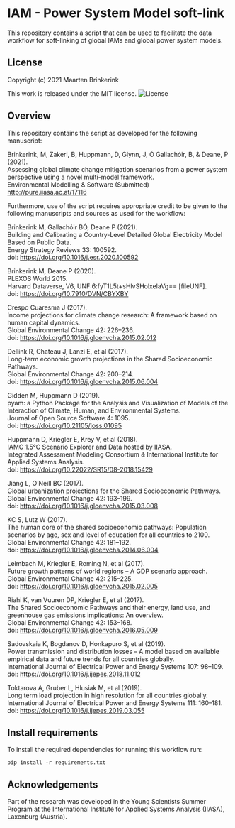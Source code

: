 # IAM - Power System Model soft-link

This repository contains a script that can be used to facilitate the data workflow for soft-linking of global IAMs and global power system models.

## License

Copyright (c) 2021 Maarten Brinkerink

This work is released under the MIT license. ![License](https://img.shields.io/github/license/iiasa/IAM-powersystemmodel-linkage)

## Overview

This repository contains the script as developed for the following manuscript:  

Brinkerink, M, Zakeri, B, Huppmann, D, Glynn, J, Ó Gallachóir, B, & Deane, P (2021).  
Assessing global climate change mitigation scenarios from a power system perspective using a novel multi-model framework.  
Environmental Modelling & Software (Submitted)  
http://pure.iiasa.ac.at/17116

Furthermore, use of the script requires appropriate credit to be given to the following manuscripts and sources as used for the workflow: 

Brinkerink M, Gallachóir BÓ, Deane P (2021).  
Building and Calibrating a Country-Level Detailed Global Electricity Model Based on Public Data.  
Energy Strategy Reviews 33: 100592.  
doi: https://doi.org/10.1016/j.esr.2020.100592

Brinkerink M, Deane P (2020).  
PLEXOS World 2015.  
Harvard Dataverse, V6, UNF:6:fyT1L5t+sHlvSHolxelaVg== [fileUNF].  
doi: https://doi.org/10.7910/DVN/CBYXBY

Crespo Cuaresma J (2017).  
Income projections for climate change research: A framework based on human capital dynamics.  
Global Environmental Change 42: 226–236.  
doi: https://doi.org/10.1016/j.gloenvcha.2015.02.012

Dellink R, Chateau J, Lanzi E, et al (2017).  
Long-term economic growth projections in the Shared Socioeconomic Pathways.  
Global Environmental Change 42: 200–214.  
doi: https://doi.org/10.1016/j.gloenvcha.2015.06.004

Gidden M, Huppmann D (2019).  
pyam: a Python Package for the Analysis and Visualization of Models of the Interaction of Climate, Human, and Environmental Systems.  
Journal of Open Source Software 4: 1095.  
doi: https://doi.org/10.21105/joss.01095

Huppmann D, Kriegler E, Krey V, et al (2018).  
IAMC 1.5°C Scenario Explorer and Data hosted by IIASA.  
Integrated Assessment Modeling Consortium & International Institute for Applied Systems Analysis.  
doi: https://doi.org/10.22022/SR15/08-2018.15429

Jiang L, O’Neill BC (2017).  
Global urbanization projections for the Shared Socioeconomic Pathways.  
Global Environmental Change 42: 193–199.  
doi: https://doi.org/10.1016/j.gloenvcha.2015.03.008

KC S, Lutz W (2017).  
The human core of the shared socioeconomic pathways: Population scenarios by age, sex and level of education for all countries to 2100.  
Global Environmental Change 42: 181–192.  
doi: https://doi.org/10.1016/j.gloenvcha.2014.06.004

Leimbach M, Kriegler E, Roming N, et al (2017).  
Future growth patterns of world regions – A GDP scenario approach.  
Global Environmental Change 42: 215–225.  
doi: https://doi.org/10.1016/j.gloenvcha.2015.02.005

Riahi K, van Vuuren DP, Kriegler E, et al (2017).  
The Shared Socioeconomic Pathways and their energy, land use, and greenhouse gas emissions implications: An overview.  
Global Environmental Change 42: 153–168.  
doi: https://doi.org/10.1016/j.gloenvcha.2016.05.009

Sadovskaia K, Bogdanov D, Honkapuro S, et al (2019).  
Power transmission and distribution losses – A model based on available empirical data and future trends for all countries globally.  
International Journal of Electrical Power and Energy Systems 107: 98–109.  
doi: https://doi.org/10.1016/j.ijepes.2018.11.012

Toktarova A, Gruber L, Hlusiak M, et al (2019).  
Long term load projection in high resolution for all countries globally.  
International Journal of Electrical Power and Energy Systems 111: 160–181.  
doi: https://doi.org/10.1016/j.ijepes.2019.03.055

## Install requirements

To install the required dependencies for running this workflow run:

	pip install -r requirements.txt

## Acknowledgements

Part of the research was developed in the Young Scientists Summer Program at the International Institute for Applied Systems Analysis (IIASA), Laxenburg (Austria). 
